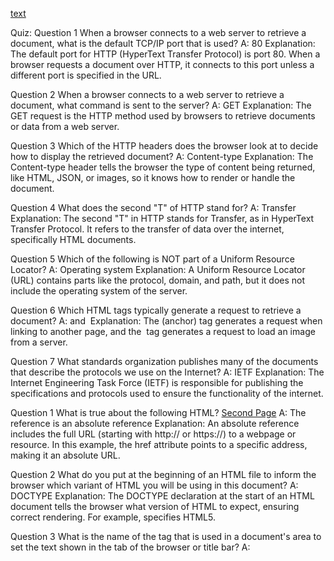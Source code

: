 [text](https://www.w3schools.com/html/)


Quiz:
Question 1
When a browser connects to a web server to retrieve a document, what is the default TCP/IP port that is used?
A: 80
    Explanation:
    The default port for HTTP (HyperText Transfer Protocol) is port 80. When a browser requests a document over HTTP, it connects to this port unless a different port is specified in the URL.

Question 2
When a browser connects to a web server to retrieve a document, what command is sent to the server?
A: GET
    Explanation:
    The GET request is the HTTP method used by browsers to retrieve documents or data from a web server.

Question 3
Which of the HTTP headers does the browser look at to decide how to display the retrieved document?
A: Content-type
    Explanation:
    The Content-type header tells the browser the type of content being returned, like HTML, JSON, or images, so it knows how to render or handle the document.

Question 4
What does the second "T" of HTTP stand for?
A: Transfer
    Explanation:
    The second "T" in HTTP stands for Transfer, as in HyperText Transfer Protocol. It refers to the transfer of data over the internet, specifically HTML documents.

Question 5
Which of the following is NOT part of a Uniform Resource Locator?
A: Operating system
    Explanation:
    A Uniform Resource Locator (URL) contains parts like the protocol, domain, and path, but it does not include the operating system of the server.

Question 6
Which HTML tags typically generate a request to retrieve a document?
A: <a> and <img>
    Explanation:
    The <a> (anchor) tag generates a request when linking to another page, and the <img> tag generates a request to load an image from a server.

Question 7
What standards organization publishes many of the documents that describe the protocols we use on the Internet?
A: IETF
    Explanation:
    The Internet Engineering Task Force (IETF) is responsible for publishing the specifications and protocols used to ensure the functionality of the internet.



Question 1
What is true about the following HTML?
<a href="http://www.dr-chuck.com/page2.htm">Second Page</a> 
A: The reference is an absolute reference
    Explanation:
    An absolute reference includes the full URL (starting with http:// or https://) to a webpage or resource. In this example, the href attribute points to a specific address, making it an absolute URL.

Question 2
What do you put at the beginning of an HTML file to inform the browser which variant of HTML you will be using in this document?
A: DOCTYPE
    Explanation:
    The DOCTYPE declaration at the start of an HTML document tells the browser what version of HTML to expect, ensuring correct rendering. For example, <!DOCTYPE html> specifies HTML5.

Question 3
What is the name of the tag that is used in a document's <head> area to set the text shown in the tab of the browser or title bar?
A: <title>
    Explanation:
    The <title> tag, located within the <head> section, defines the title of the webpage that appears in the browser's tab or title bar.

Question 4
In HTML, what attribute is used to indicate text that will be shown if an image is not loaded or read to a user that is using a screen reader?
A: alt
    Explanation:
    The alt attribute provides alternative text for images, which is displayed if the image fails to load and read by screen readers for accessibility.

Question 5
For the following HTML:
<img src="csev_ian_dolphin_small.jpg" alt="Photo Credit: Ian Dolphin" width="160" align="middle">
What is an example of an "attribute"?
A: src
    Explanation:
    In HTML, an attribute is a property added to a tag to provide additional information. In this example, src specifies the source of the image file.

Question 6
How do you show a less-than (<) in an an HTML page?
A: &lt;
    Explanation:
    In HTML, special characters like < need to be escaped using entities. &lt; is the entity code for the less-than symbol to ensure it displays correctly.

Question 7
What does the <ul> tag accomplish?
A: Begins an unordered list
    Explanation:
    The <ul> tag creates an unordered list in HTML. Items within the list are typically marked with bullets and are represented by <li> tags.


Question 8
In a table, what is the general order of tags from outer to inner when constructing a table?
A: <table>, <tr>, <td>
    Explanation:
    When constructing a table in HTML, the order is as follows:

        <table>: This is the outermost tag that defines the entire table.
        <tr>: This tag defines a row within the table.
        <td>: This tag defines a cell within a row.
        So, the hierarchy goes from <table> (container for the whole table) to <tr> (table rows) and then to <td> (individual cells in the row).


A: 
A: 
A: 
A: 
A: 
A: 
A: 
A: 